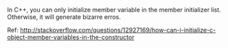 
In C++, you can only initialize member variable in the member initializer list. Otherwise,
it will generate bizarre erros.

Ref: http://stackoverflow.com/questions/12927169/how-can-i-initialize-c-object-member-variables-in-the-constructor
